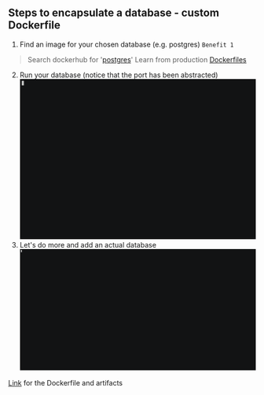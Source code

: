 Steps to encapsulate a database - custom Dockerfile
----------------------------------------------------

1) Find an image for your chosen database (e.g. postgres) ```Benefit 1```
> Search dockerhub for '[postgres](https://hub.docker.com/search/?isAutomated=0&isOfficial=0&page=1&pullCount=0&q=postgres&starCount=0)'
> Learn from production [Dockerfiles](https://github.com/docker-library/postgres/blob/0aaaf2094034647a552f0b1ec63b1b0ec0f6c2cc/10/Dockerfile)
2) Run your database (notice that the port has been abstracted)
![alt text](images/postgres1.gif "Screencast for running postgres")
3) Let's do more and add an actual database
![alt text](images/postgres2.gif "Screencast for adding a database")

[Link](docker_sets/postgres_custom) for the Dockerfile and artifacts
